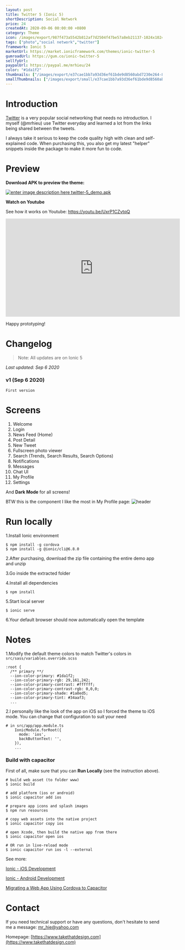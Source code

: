 ```yaml
---
layout: post
title: Twitter 5 (Ionic 5)
shortDescription: Social Network 
price: 24
createdAt: 2020-09-06 00:00:00 +0800
category: Theme
icon: /images/export/987f473a5542b812af7d2504f47be57a8eb21137-1024x1024.jpg
tags: ["photo","social network","twitter"]
framework: Ionic 5
marketUrl: https://market.ionicframework.com/themes/ionic-twitter-5
gumroadUrl: https://gum.co/ionic-twitter-5
sellfyUrl: 
paypalUrl: https://paypal.me/mrhieu/24
color: "#1da1f2"
thumbnails: ["/images/export/e37cae1bb7a93d36ef61bde9d8560abd7230e264-828x1792.jpg","/images/export/33129d141826b1bdf2ace3a278ce637e6b098d42-828x1792.jpg","/images/export/fb2feac5e821806a1ef37637cb03a44e4b96e59a-828x1792.jpg","/images/export/d04d11c8cd6656635dea0dd2aeeac5079a4b1057-828x1792.jpg","/images/export/03ad885f62619b27c5c5826fff4d608f607d8556-828x1792.jpg","/images/export/ff93127cab87d57d48689ba3c1287fa295ea5aca-828x1792.jpg","/images/export/4bf7dcf558e465fbcc14ceabe6d6a731327a07f8-828x1792.jpg","/images/export/7c273849df1b42c74a4cc2f1cead6a7c9505e578-828x1792.jpg","/images/export/f332d739b9e1ee6c36db3dbfaa626d66d6ee0d06-828x1792.jpg","/images/export/509bc9bbceeea196b3358569eca33e18b9fffc4f-828x1792.jpg"]
smallThumbnails: ["/images/export/small/e37cae1bb7a93d36ef61bde9d8560abd7230e264-828x1792.jpg","/images/export/small/33129d141826b1bdf2ace3a278ce637e6b098d42-828x1792.jpg","/images/export/small/fb2feac5e821806a1ef37637cb03a44e4b96e59a-828x1792.jpg"]
---
```


# Introduction

[Twitter](https://twitter.com/) is a very popular social networking that needs no introduction. I myself (@mrhieu) use Twitter everyday and learned a lot from the links being shared between the tweets.

I always take it serious to keep the code quality high with clean and self-explained code. When purchasing this, you also get my latest "helper" snippets inside the package to make it more fun to code.

# Preview



**Download APK to preview the theme:** 

[![enter image description here](https://lh3.googleusercontent.com/MIkXV-iIhrxPG5tZn8QTglczrISwLwebr8QmCKcJFN6NL0eNLf5GqWltrefAZwzAwh2r4RPk=w96-h96-e365)
twitter-5_demo.apk](https://bit.ly/3bxMGNG)


**Watch on Youtube**

See how it works on Youtube: https://youtu.be/UxrP1CZvtqQ

<iframe width="560" height="315" src="https://www.youtube.com/embed/UxrP1CZvtqQ" frameborder="0" allow="accelerometer; autoplay; encrypted-media; gyroscope; picture-in-picture" allowfullscreen></iframe>


Happy prototyping!


# Changelog

> Note: All updates are on Ionic 5

*Last updated: Sep 6 2020*

### v1 (Sep 6 2020)

```
First version
```


# Screens

1. Welcome
2. Login
3. News Feed (Home)
4. Post Detail
5. New Tweet
6. Fullscreen photo viewer
7. Search (Trends, Search Results, Search Options)
8. Notifications
9. Messages
10. Chat UI
11. My Profile
12. Settings

And **Dark Mode** for all screens!

BTW this is the component I like the most in My Profile page:
![header](https://user-images.githubusercontent.com/1593560/92328756-83305e80-f095-11ea-8722-b5306208add8.gif)


# Run locally
1.Install Ionic environment

```
$ npm install -g cordova
$ npm install -g @ionic/cli@6.8.0
```

2.After purchasing, download the zip file containing the entire demo app and unzip

3.Go inside the extracted folder

4.Install all dependencies

```
$ npm install
```

5.Start local server
```
$ ionic serve
```

6.Your default browser should now automatically open the template


# Notes

1.Modify the default theme colors to match Twitter's colors in `src/sass/variables.override.scss`
```
:root {
  /** primary **/
  --ion-color-primary: #1da1f2;
  --ion-color-primary-rgb: 29,161,242;
  --ion-color-primary-contrast: #ffffff;
  --ion-color-primary-contrast-rgb: 0,0,0;
  --ion-color-primary-shade: #1a8ed5;
  --ion-color-primary-tint: #34aaf3;
  ...
```

2.I personally like the look of the app on iOS so I forced the theme to iOS mode. You can change that configuration to suit your need

```
# in src/app/app.module.ts
    IonicModule.forRoot({
      mode: 'ios',
      backButtonText: '',
    }),
    ...
```

### Build with capacitor

First of all, make sure that you can **Run Locally** (see the instruction above).

```
# build web asset (to folder www)
$ ionic build

# add platform (ios or android)
$ ionic capacitor add ios

# prepare app icons and splash images
$ npm run resources

# copy web assets into the native project
$ ionic capacitor copy ios

# open Xcode, then build the native app from there
$ ionic capacitor open ios

# OR run in live-reload mode
$ ionic capacitor run ios -l --external
```

See more: 

[Ionic - iOS Development](https://ionicframework.com/docs/building/ios)

[Ionic - Android Development](https://ionicframework.com/docs/building/android)

[Migrating a Web App Using Cordova to Capacitor](https://capacitor.ionicframework.com/docs/cordova/migrating-from-cordova-to-capacitor/)

# Contact
If you need technical support or have any questions, don't hesitate to send me a message: [mr_hie@yahoo.com](mailto:mr_hie@yahoo.com)

Homepage: [https://www.takethatdesign.com](https://www.takethatdesign.com)

